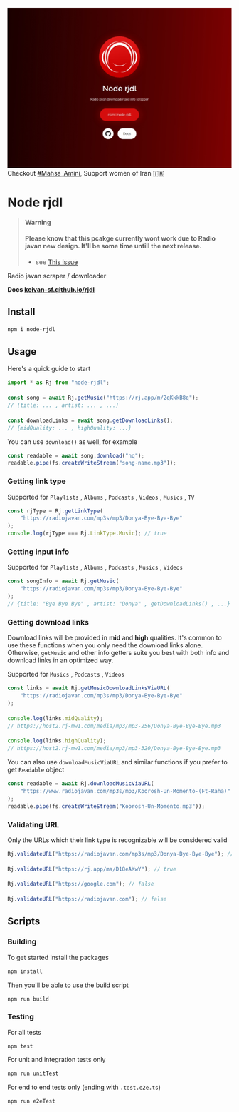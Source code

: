 ![node rjdl](https://raw.githubusercontent.com/Keivan-sf/rjdl/gh-pages/images/page.jpg)
Checkout [#Mahsa_Amini](https://twitter.com/search?q=%23mahsa_amini), Support women of Iran 🇮🇷

# Node rjdl

> **Warning**
> #### Please know that this pcakge currently wont work due to Radio javan new design. It'll be some time untill the next release.
> - see [This issue](https://github.com/Keivan-sf/rjdl/issues/12)

Radio javan scraper / downloader

**Docs [keivan-sf.github.io/rjdl](https://keivan-sf.github.io/rjdl)**

## Install

```bash
npm i node-rjdl
```

## Usage

Here's a quick guide to start

```ts
import * as Rj from "node-rjdl";

const song = await Rj.getMusic("https://rj.app/m/2qKkkB8q");
// {title: ... , artist: ... , ...}

const downloadLinks = await song.getDownloadLinks();
// {midQuality: ... , highQuality: ...}
```

You can use `download()` as well, for example

```ts
const readable = await song.download("hq");
readable.pipe(fs.createWriteStream("song-name.mp3"));
```

### Getting link type

Supported for `Playlists` , `Albums` , `Podcasts` , `Videos` , `Musics` , `TV`

```ts
const rjType = Rj.getLinkType(
    "https://radiojavan.com/mp3s/mp3/Donya-Bye-Bye-Bye"
);
console.log(rjType === Rj.LinkType.Music); // true
```

### Getting input info

Supported for `Playlists` , `Albums` , `Podcasts` , `Musics` , `Videos`

```ts
const songInfo = await Rj.getMusic(
    "https://radiojavan.com/mp3s/mp3/Donya-Bye-Bye-Bye"
);
// {title: "Bye Bye Bye" , artist: "Donya" , getDownloadLinks() , ...}
```

### Getting download links

Download links will be provided in **mid** and **high** qualities. It's common to use these functions when you only need the download links alone. Otherwise, `getMusic` and other info getters suite you best with both info and download links in an optimized way.

Supported for `Musics` , `Podcasts` , `Videos`

```ts
const links = await Rj.getMusicDownloadLinksViaURL(
    "https://radiojavan.com/mp3s/mp3/Donya-Bye-Bye-Bye"
);

console.log(links.midQuality);
// https://host2.rj-mw1.com/media/mp3/mp3-256/Donya-Bye-Bye-Bye.mp3

console.log(links.highQuality);
// https://host2.rj-mw1.com/media/mp3/mp3-320/Donya-Bye-Bye-Bye.mp3
```

You can also use `downloadMusicViaURL` and similar functions if you prefer to get `Readable` object

```ts
const readable = await Rj.downloadMusicViaURL(
    "https://www.radiojavan.com/mp3s/mp3/Koorosh-Un-Momento-(Ft-Raha)"
);
readable.pipe(fs.createWriteStream("Koorosh-Un-Momento.mp3"));
```

### Validating URL

Only the URLs which their link type is recognizable will be considered valid

```ts
Rj.validateURL("https://radiojavan.com/mp3s/mp3/Donya-Bye-Bye-Bye"); // true

Rj.validateURL("https://rj.app/ma/D18eAKwY"); // true

Rj.validateURL("https://google.com"); // false

Rj.validateURL("https://radiojavan.com"); // false
```

## Scripts

### Building

To get started install the packages

```bash
npm install
```

Then you'll be able to use the build script

```
npm run build
```

### Testing

For all tests

```
npm test
```

For unit and integration tests only

```bash
npm run unitTest
```

For end to end tests only (ending with `.test.e2e.ts`)

```
npm run e2eTest
```
